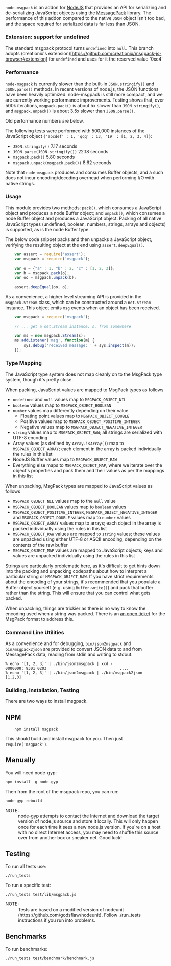 `node-msgpack` is an addon for [NodeJS](http://nodejs.org) that provides an
API for serializing and de-serializing JavaScript objects using the
[MessagePack](http://msgpack.sourceforge.net) library. The performance of this
addon compared to the native `JSON` object isn't too bad, and the space
required for serialized data is far less than JSON.

### Extension: support for undefined
The standard msgpack protocol turns `undefined` into `null`.
This branch adopts (creationix's extension)[https://github.com/creationix/msgpack-js-browser#extension]
for `undefined` and uses for it the reserved value '0xc4'

### Performance

`node-msgpack` is currently slower than the built-in `JSON.stringify()` and
`JSON.parse()` methods.  In recent versions of node.js, the JSON functions
have been heavily optimized.  node-msgpack is still more compact, and we are
currently working performance improvements.  Testing shows that, over 500k
iterations, `msgpack.pack()` is about 5x slower than `JSON.stringify()`, and
`msgpack.unpack()` is about 3.5x slower than `JSON.parse()`.

Old performance numbers are below.

The following tests were performed with 500,000 instances of
the JavaScript object `{'abcdef' : 1, 'qqq' : 13, '19' : [1, 2, 3, 4]}`:

   * `JSON.stringify()` 7.17 seconds
   * `JSON.parse(JSON.stringify())` 22.18 seconds
   * `msgpack.pack()` 5.80 seconds
   * `msgpack.unpack(msgpack.pack())` 8.62 seconds

Note that `node-msgpack` produces and consumes Buffer objects, and a such does
not incur encoding/decoding overhead when performing I/O with native strings.

### Usage

This module provides two methods: `pack()`, which consumes a JavaScript object
and produces a node Buffer object; and `unpack()`, which consumes a node Buffer
object and produces a JavaScript object. Packing of all native JavaScript types
(undefined, boolean, numbers, strings, arrays and objects) is supported, as
is the node Buffer type.

The below code snippet packs and then unpacks a JavaScript object, verifying
the resulting object at the end using `assert.deepEqual()`.

```javascript
    var assert = require('assert');
    var msgpack = require('msgpack');

    var o = {"a" : 1, "b" : 2, "c" : [1, 2, 3]};
    var b = msgpack.pack(o);
    var oo = msgpack.unpack(b);

    assert.deepEqual(oo, o);
```

As a convenience, a higher level streaming API is provided in the
`msgpack.Stream` class, which can be constructed around a `net.Stream`
instance. This object emits `msg` events when an object has been received.

```javascript
    var msgpack = require('msgpack');

    // ... get a net.Stream instance, s, from somewhere

    var ms = new msgpack.Stream(s);
    ms.addListener('msg', function(m) {
        sys.debug('received message: ' + sys.inspect(m));
    });
```

### Type Mapping

The JavaScript type system does not map cleanly on to the MsgPack type system,
though it's pretty close.

When packing, JavaScript values are mapped to MsgPack types as follows

   * `undefined` and `null` values map to `MSGPACK_OBJECT_NIL`
   * `boolean` values map to `MSGPACK_OBJECT_BOOLEAN`
   * `number` values map differently depending on their value
      * Floating point values map to `MSGPACK_OBJECT_DOUBLE`
      * Positive values map to `MSGPACK_OBJECT_POSITIVE_INTEGER`
      * Negative values map to `MSGPACK_OBJECT_NEGATIVE_INTEGER`
   * `string` values map to `MSGPACK_OBJECT_RAW`; all strings are serialized
     with UTF-8 encoding
   * Array values (as defined by `Array.isArray()`) map to
     `MSGPACK_OBJECT_ARRAY`; each element in the array is packed individually
     the rules in this list
   * NodeJS Buffer values map to `MSGPACK_OBJECT_RAW`
   * Everything else maps to `MSGPACK_OBJECT_MAP`, where we iterate over
     the object's properties and pack them and their values as per the
     mappings in this list

When unpacking, MsgPack types are mapped to JavaScript values as follows

   * `MSGPACK_OBJECT_NIL` values map to the `null` value
   * `MSGPACK_OBJECT_BOOLEAN` values map to `boolean` values
   * `MSGPACK_OBJECT_POSITIVE_INTEGER`, `MSGPACK_OBJECT_NEGATIVE_INTEGER` and
     `MSGPACK_OBJECT_DOUBLE` values map to `number` values
   * `MSGPACK_OBJECT_ARRAY` values map to arrays; each object in the array is
      packed individually using the rules in this list
   * `MSGPACK_OBJECT_RAW` values are mapped to `string` values; these values are
      unpacked using either UTF-8 or ASCII encoding, depending on the contents
      of the raw buffer
   * `MSGPACK_OBJECT_MAP` values are mapped to JavaScript objects; keys and
      values are unpacked individually using the rules in this list

Strings are particularly problematic here, as it's difficult to get hints down
into the packing and unpacking codepaths about how to interpret a particular
string or `MSGPACK_OBJECT_RAW`. If you have strict requirements about the
encoding of your strings, it's recommended that you populate a Buffer object
yourself (e.g. using `Buffer.write()`) and pack that buffer rather than the
string. This will ensure that you can control what gets packed.

When unpacking, things are trickier as there is no way to know the encoding
used when a string was packed. There is an [an open
ticket](http://github.com/msgpack/msgpack/issues/issue/13) for the MsgPack
format to address this.

### Command Line Utilities

As a convenience and for debugging, `bin/json2msgpack` and `bin/msgpack2json`
are provided to convert JSON data to and from MessagePack data, reading from
stdin and writing to stdout.

    % echo '[1, 2, 3]' | ./bin/json2msgpack | xxd -
    0000000: 9301 0203                                ....
    % echo '[1, 2, 3]' | ./bin/json2msgpack | ./bin/msgpack2json
    [1,2,3]

### Building, Installation, Testing

There are two ways to install msgpack.

## NPM

		npm install msgpack

This should build and install msgpack for you. Then just `require('msgpack')`.

## Manually

You will need node-gyp:

    npm install -g node-gyp

Then from the root of the msgpack repo, you can run:

    node-gyp rebuild

<dl>
  <dt>NOTE:</dt>
  <dd>
    node-gyp attempts to contact the Internet and download the target version
    of node.js source and store it locally.  This will only happen once for
    each time it sees a new node.js version.  If you're on a host with no
    direct Internet access, you may need to shuffle this source over from
    another box or sneaker net.  Good luck!
  </dd>
</dl>

## Testing

To run all tests use:

    ./run_tests

To run a specific test:

    ./run_tests test/lib/msgpack.js

<dl>
  <dt>NOTE:</dt>
  <dd>
    Tests are based on a modified version of
    nodeunit (https://github.com/godsflaw/nodeunit).
    Follow ./run_tests instructions if you run into problems.
  </dd>
</dl>

## Benchmarks

To run benchmarks:

    ./run_tests test/benchmark/benchmark.js
